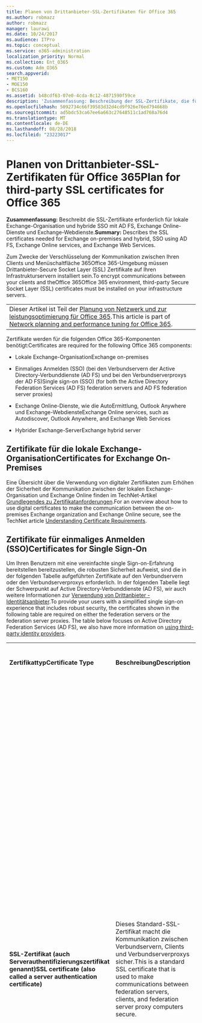 ```yaml
---
title: Planen von Drittanbieter-SSL-Zertifikaten für Office 365
ms.author: robmazz
author: robmazz
manager: laurawi
ms.date: 10/24/2017
ms.audience: ITPro
ms.topic: conceptual
ms.service: o365-administration
localization_priority: Normal
ms.collection: Ent_O365
ms.custom: Adm_O365
search.appverid:
- MET150
- MOE150
- BCS160
ms.assetid: b48cdf63-07e0-4cda-8c12-4871590f59ce
description: 'Zusammenfassung: Beschreibung der SSL-Zertifikate, die für lokale und hybride Exchange-Bereitstellungen, Einmaliges Anmelden mit AD FS, Exchange Online-Dienste und Exchange-Webdienste benötigt werden.'
ms.openlocfilehash: 5092734c66f39583d32d4cd9f926e76ed794668b
ms.sourcegitcommit: ad5bdc53ca67ee6a663c27648511c1ad768a76d4
ms.translationtype: MT
ms.contentlocale: de-DE
ms.lasthandoff: 08/28/2018
ms.locfileid: "23223017"
---
```

# <a name="plan-for-third-party-ssl-certificates-for-office-365"></a><span data-ttu-id="89c7b-103">Planen von Drittanbieter-SSL-Zertifikaten für Office 365</span><span class="sxs-lookup"><span data-stu-id="89c7b-103">Plan for third-party SSL certificates for Office 365</span></span>

 <span data-ttu-id="89c7b-104">**Zusammenfassung:** Beschreibt die SSL-Zertifikate erforderlich für lokale Exchange-Organisation und hybride SSO mit AD FS, Exchange Online-Dienste und Exchange-Webdienste.</span><span class="sxs-lookup"><span data-stu-id="89c7b-104">**Summary:** Describes the SSL certificates needed for Exchange on-premises and hybrid, SSO using AD FS, Exchange Online services, and Exchange Web Services.</span></span> 
  
<span data-ttu-id="89c7b-105">Zum Zwecke der Verschlüsselung der Kommunikation zwischen Ihren Clients und Menüschaltfläche 365Office 365-Umgebung müssen Drittanbieter-Secure Socket Layer (SSL) Zertifikate auf Ihren Infrastrukturservern installiert sein.</span><span class="sxs-lookup"><span data-stu-id="89c7b-105">To encrypt communications between your clients and theOffice 365Office 365 environment, third-party Secure Socket Layer (SSL) certificates must be installed on your infrastructure servers.</span></span>

||
|:-----|
| <span data-ttu-id="89c7b-106">Dieser Artikel ist Teil der [Planung von Netzwerk und zur leistungsoptimierung für Office 365](https://aka.ms/tune).</span><span class="sxs-lookup"><span data-stu-id="89c7b-106">This article is part of [Network planning and performance tuning for Office 365](https://aka.ms/tune).</span></span>|
   
<span data-ttu-id="89c7b-107">Zertifikate werden für die folgenden Office 365-Komponenten benötigt:</span><span class="sxs-lookup"><span data-stu-id="89c7b-107">Certificates are required for the following Office 365 components:</span></span>
  
- <span data-ttu-id="89c7b-108">Lokale Exchange-Organisation</span><span class="sxs-lookup"><span data-stu-id="89c7b-108">Exchange on-premises</span></span>
    
- <span data-ttu-id="89c7b-109">Einmaliges Anmelden (SSO) (bei den Verbundservern der Active Directory-Verbunddienste (AD FS) und bei den Verbundserverproxys der AD FS)</span><span class="sxs-lookup"><span data-stu-id="89c7b-109">Single sign-on (SSO) (for both the Active Directory Federation Services (AD FS) federation servers and AD FS federation server proxies)</span></span>
    
- <span data-ttu-id="89c7b-110">Exchange Online-Dienste, wie die AutoErmittlung, Outlook Anywhere und Exchange-Webdienste</span><span class="sxs-lookup"><span data-stu-id="89c7b-110">Exchange Online services, such as Autodiscover, Outlook Anywhere, and Exchange Web Services</span></span>
    
- <span data-ttu-id="89c7b-111">Hybrider Exchange-Server</span><span class="sxs-lookup"><span data-stu-id="89c7b-111">Exchange hybrid server</span></span>
    
## <a name="certificates-for-exchange-on-premises"></a><span data-ttu-id="89c7b-112">Zertifikate für die lokale Exchange-Organisation</span><span class="sxs-lookup"><span data-stu-id="89c7b-112">Certificates for Exchange On-Premises</span></span>

<span data-ttu-id="89c7b-113">Eine Übersicht über die Verwendung von digitaler Zertifikaten zum Erhöhen der Sicherheit der Kommunikation zwischen der lokalen Exchange-Organisation und Exchange Online finden im TechNet-Artikel [Grundlegendes zu Zertifikatanforderungen](https://go.microsoft.com/fwlink/p/?LinkID=243657).</span><span class="sxs-lookup"><span data-stu-id="89c7b-113">For an overview about how to use digital certificates to make the communication between the on-premises Exchange organization and Exchange Online secure, see the TechNet article [Understanding Certificate Requirements](https://go.microsoft.com/fwlink/p/?LinkID=243657).</span></span>
  
## <a name="certificates-for-single-sign-on"></a><span data-ttu-id="89c7b-114">Zertifikate für einmaliges Anmelden (SSO)</span><span class="sxs-lookup"><span data-stu-id="89c7b-114">Certificates for Single Sign-On</span></span>

<span data-ttu-id="89c7b-p101">Um Ihren Benutzern mit eine vereinfachte single Sign-on-Erfahrung bereitstellen bereitzustellen, die robusten Sicherheit aufweist, sind die in der folgenden Tabelle aufgeführten Zertifikate auf den Verbundservern oder den Verbundserverproxys erforderlich. In der folgenden Tabelle liegt der Schwerpunkt auf Active Directory-Verbunddienste (AD FS), wir auch weitere Informationen zur [Verwendung von Drittanbieter - Identitätsanbieter](https://go.microsoft.com/fwlink/?LinkId=532869).</span><span class="sxs-lookup"><span data-stu-id="89c7b-p101">To provide your users with a simplified single sign-on experience that includes robust security, the certificates shown in the following table are required on either the federation servers or the federation server proxies. The table below focuses on Active Directory Federation Services (AD FS), we also have more information on [using third-party identity providers](https://go.microsoft.com/fwlink/?LinkId=532869).</span></span>
  
||||
|:-----|:-----|:-----|
|<span data-ttu-id="89c7b-117">**Zertifikattyp**</span><span class="sxs-lookup"><span data-stu-id="89c7b-117">**Certificate Type**</span></span> <br/> |<span data-ttu-id="89c7b-118">**Beschreibung**</span><span class="sxs-lookup"><span data-stu-id="89c7b-118">**Description**</span></span> <br/> |<span data-ttu-id="89c7b-119">**Was sollten Sie wissen, bevor Sie mit der Bereitstellung beginnen?**</span><span class="sxs-lookup"><span data-stu-id="89c7b-119">**What you need to know before you deploy**</span></span> <br/> |
|<span data-ttu-id="89c7b-120">**SSL-Zertifikat (auch Serverauthentifizierungszertifikat genannt)**</span><span class="sxs-lookup"><span data-stu-id="89c7b-120">**SSL certificate (also called a server authentication certificate)**</span></span> <br/> |<span data-ttu-id="89c7b-121">Dieses Standard-SSL-Zertifikat macht die Kommunikation zwischen Verbundservern, Clients und Verbundserverproxys sicher.</span><span class="sxs-lookup"><span data-stu-id="89c7b-121">This is a standard SSL certificate that is used to make communications between federation servers, clients, and federation server proxy computers secure.</span></span>  <br/> |<span data-ttu-id="89c7b-p102">AD FS ist ein SSL-Zertifikat erforderlich. Standardmäßig verwendet AD FS das SSL-Zertifikat, das konfiguriert ist, für die Standardwebsite in Internetinformationsdienste (Internet Information Services, IIS).</span><span class="sxs-lookup"><span data-stu-id="89c7b-p102">AD FS requires an SSL certificate. By default, AD FS uses the SSL certificate that is configured for the default website in Internet Information Services (IIS).  </span></span><br/> <span data-ttu-id="89c7b-p103">Der Antragstellername des dieses SSL-Zertifikat wird der Name der Verbund-Dienst (FS) für jede Instanz von AD FS bestimmt, die Sie bereitstellen. Wählen Sie einen Antragstellernamen für alle neuen Zertifizierungsstelle (CA)-ausgestellte Zertifikate, die am besten den Namen Ihrer Firma oder Organisation zu Office 365 darstellt. Dieser Name muss routbare sein.</span><span class="sxs-lookup"><span data-stu-id="89c7b-p103">The subject name of this SSL certificate is used to determine the Federation Service (FS) name for each instance of AD FS that you deploy. Consider choosing a subject name for any new certification authority (CA)-issued certificates that best represents the name of your company or organization to Office 365. This name must be Internet-routable.  </span></span><br/><span data-ttu-id="89c7b-127">**Vorsicht:** AD FS erfordert, dass dieses SSL-Zertifikat keinen Punkt (Kurzname) Antragstellernamen aufweisen.</span><span class="sxs-lookup"><span data-stu-id="89c7b-127">**Caution:** AD FS requires that this SSL certificate have no dotless (short-name) subject name.</span></span>          </br> <span data-ttu-id="89c7b-128">**Empfehlung:** Da dieses Zertifikat vom Clients von AD FS als vertrauenswürdig sein muss, wird empfohlen, dass Sie ein SSL-Zertifikat von einer öffentlichen Zertifizierungsstelle (Drittanbieter) oder von einer Zertifizierungsstelle, die eine öffentlich vertrauenswürdigen Stammzertifizierungsstellen untergeordnet ist ausgestellt verwenden; beispielsweise VeriSign oder Thawte.</span><span class="sxs-lookup"><span data-stu-id="89c7b-128">**Recommendation:** Because this certificate must be trusted by clients of AD FS, we recommend that you use an SSL certificate issued by a public (third-party) CA or by a CA that is subordinate to a publicly trusted root; for example, VeriSign or Thawte.</span></span>  <br/> |
|<span data-ttu-id="89c7b-129">**Tokensignaturzertifikat**</span><span class="sxs-lookup"><span data-stu-id="89c7b-129">**Token-signing certificate**</span></span> <br/> |<span data-ttu-id="89c7b-130">Dies ist ein standardmäßiges x. 509-Zertifikat, das verwendet wird, für die sichere Signierung aller Token, die der Verbundserver ausstellt und die Office 365 akzeptiert und validiert.</span><span class="sxs-lookup"><span data-stu-id="89c7b-130">This is a standard X.509 certificate that's used for securely signing all tokens that the federation server issues and that Office 365 accepts and validates.</span></span>  <br/> |<span data-ttu-id="89c7b-p104">Das Tokensignaturzertifikat muss einen privaten Schlüssel enthalten, der eine vertrauenswürdige Stammzertifizierungsstelle in der FS untergeordnet ist. AD FS erstellt standardmäßig ein selbstsigniertes Zertifikat. Jedoch können je nach den Anforderungen Ihrer Organisation, Sie dieses Zertifikat einer Zertifizierungsstelle ausgestellten Zertifikat ändern mithilfe der AD FS-Verwaltungs-Snap-in.</span><span class="sxs-lookup"><span data-stu-id="89c7b-p104">The token-signing certificate must contain a private key that chains to a trusted root in the FS. By default, AD FS creates a self-signed certificate. However, depending on the needs of your organization, you can change this certificate to a CA-issued certificate by using the AD FS management snap-in.  </span></span><br/><span data-ttu-id="89c7b-p105">**Vorsicht:** Das Tokensignaturzertifikat ist entscheidend für die Stabilität von der FS. Wenn das Zertifikat geändert wird, muss die Änderung Office 365 benachrichtigt werden. Wenn die Benachrichtigung nicht angegeben ist, können Benutzer auf ihre Office 365-Dienstangebote anmelden.</span><span class="sxs-lookup"><span data-stu-id="89c7b-p105">**Caution:** The token-signing certificate is critical to the stability of the FS. If the certificate is changed, Office 365 must be notified of the change. If notification is not provided, users can't sign in to their Office 365 service offerings.</span></span></br><span data-ttu-id="89c7b-p106">**Empfehlung:** Es wird empfohlen, dass Sie selbstsignierte Tokensignaturzertifikat verwenden, die von AD FS generiert wird. Auf diese Weise wird er dieses Zertifikat für Sie standardmäßig verwaltet. Angenommen, wenn dieses Zertifikat ist der Testzeitraum AD FS ein neues selbstsigniertes Zertifikats generiert.</span><span class="sxs-lookup"><span data-stu-id="89c7b-p106">**Recommendation:** We recommend that you use the self-signed token-signing certificate that is generated by AD FS. By doing so, it manages this certificate for you by default. For example, when this certificate is about to expire, AD FS will generate a new self-signed certificate.  </span></span><br/> |
   
<span data-ttu-id="89c7b-140">Verbundserverproxys fordern dieses Zertifikat, das in der folgenden Tabelle beschrieben ist.</span><span class="sxs-lookup"><span data-stu-id="89c7b-140">Federation server proxies require the certificate that is described in the following table.</span></span>
  
||||
|:-----|:-----|:-----|
|<span data-ttu-id="89c7b-141">**Zertifikattyp**</span><span class="sxs-lookup"><span data-stu-id="89c7b-141">**Certificate Type**</span></span> <br/> |<span data-ttu-id="89c7b-142">**Beschreibung**</span><span class="sxs-lookup"><span data-stu-id="89c7b-142">**Description**</span></span> <br/> |<span data-ttu-id="89c7b-143">**Was sollten Sie wissen, bevor Sie mit der Bereitstellung beginnen?**</span><span class="sxs-lookup"><span data-stu-id="89c7b-143">**What you need to know before you deploy**</span></span> <br/> |
|<span data-ttu-id="89c7b-144">SSL-Zertifikat</span><span class="sxs-lookup"><span data-stu-id="89c7b-144">SSL certificate</span></span>  <br/> |<span data-ttu-id="89c7b-145">Dieses Standard-SSL-Zertifikat macht die Kommunikation zwischen Verbundservern, Verbundserverproxys und Internetclientcomputern sicher.</span><span class="sxs-lookup"><span data-stu-id="89c7b-145">This is a standard SSL certificate that is used for securing communications between a federation server, a federation server proxy, and Internet client computers.</span></span>  <br/> |<span data-ttu-id="89c7b-146">Bevor Sie den AD FS Verbund Verbundserverproxy-Konfigurationsassistenten erfolgreich ausführen können, muss dieses SSL-Zertifikat an die Standardwebsite in IIS gebunden werden.</span><span class="sxs-lookup"><span data-stu-id="89c7b-146">This SSL certificate must be bound to the default website in IIS before you can successfully run the AD FS Federation Server Proxy Configuration wizard.</span></span>  <br/> <span data-ttu-id="89c7b-147">Dieses Zertifikat muss denselben Antragstellernamen wie das SSL-Zertifikat haben, das auf dem Verbundserver im Unternehmensnetzwerk konfiguriert wurde.</span><span class="sxs-lookup"><span data-stu-id="89c7b-147">This certificate must have the same subject name as the SSL certificate that was configured on the federation server in the corporate network.</span></span>  <br/> <span data-ttu-id="89c7b-148">**Empfehlung:** Unsere Empfehlung lautet, dass Sie dasselbe Serverauthentifizierungszertifikat verwenden, das auf dem Verbundserver konfiguriert wurde, mit dem dieser Verbundserverproxy verbunden ist.</span><span class="sxs-lookup"><span data-stu-id="89c7b-148">**Recommendation:** We recommend that you use the same server authentication certificate that is configured on the federation server that this federation server proxy connects to.</span></span>  <br/> |
   
## <a name="certificates-for-autodiscover-outlook-anywhere-and-active-directory-synchronization"></a><span data-ttu-id="89c7b-149">Zertifikate für AutoErmittlung, Outlook Anywhere und Active Directory-Synchronisierung</span><span class="sxs-lookup"><span data-stu-id="89c7b-149">Certificates for Autodiscover, Outlook Anywhere, and Active Directory Synchronization</span></span>

<span data-ttu-id="89c7b-p107">Die externen Exchange 2013, Exchange 2010, Exchange 2007 und Exchange 2003 Client Access Server (CASs) ist ein Drittanbieter-SSL-Zertifikat für sichere Verbindungen für AutoErmittlung, Outlook Anywhere und Active Directory Synchronization Services erforderlich. Dieses Zertifikat in Ihrer lokalen Umgebung installiert möglicherweise bereits müssen.</span><span class="sxs-lookup"><span data-stu-id="89c7b-p107">Your external-facing Exchange 2013, Exchange 2010, Exchange 2007, and Exchange 2003 Client Access servers (CASs) require a third-party SSL certificate for secure connections for Autodiscover, Outlook Anywhere, and Active Directory synchronization services. You may already have this certificate installed in your on-premises environment.</span></span>
  
## <a name="certificate-for-an-exchange-hybrid-server"></a><span data-ttu-id="89c7b-152">Zertifikat für einen Exchange-Hybridserver</span><span class="sxs-lookup"><span data-stu-id="89c7b-152">Certificate for an Exchange Hybrid Server</span></span>

<span data-ttu-id="89c7b-p108">Die externen hybride Exchange-Server oder Server ist ein Drittanbieter-SSL-Zertifikat für sichere Konnektivität mit dem Exchange Online-Dienst erforderlich. Sie müssen dieses Zertifikat von Ihrem Drittanbieter-SSL-Anbieter abzurufen.</span><span class="sxs-lookup"><span data-stu-id="89c7b-p108">Your external-facing Exchange hybrid server or servers require a third-party SSL certificate for secure connectivity with the Exchange Online service. You need to get this certificate from your third-party SSL provider.</span></span>
  
## <a name="office-365-certificate-chains"></a><span data-ttu-id="89c7b-155">Office 365 Zertifikatketten</span><span class="sxs-lookup"><span data-stu-id="89c7b-155">Office 365 Certificate Chains</span></span>

<span data-ttu-id="89c7b-p109">In diesem Artikel wird beschrieben, die Zertifikate, die Sie möglicherweise auf Ihrer Infrastruktur installieren müssen. Weitere Informationen über die Zertifikate auf unsere Office 365-Server installiert sind finden Sie unter [Office 365 Zertifikatketten](https://support.office.com/article/0c03e6b3-e73f-4316-9e2b-bf4091ae96bb).</span><span class="sxs-lookup"><span data-stu-id="89c7b-p109">This article describes the certificates you may need to install on your infrastructure. For more information on the certificates installed on our Office 365 servers, see [Office 365 Certificate Chains](https://support.office.com/article/0c03e6b3-e73f-4316-9e2b-bf4091ae96bb).</span></span>
  

